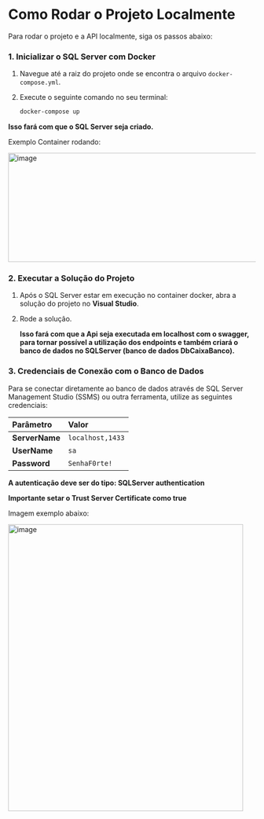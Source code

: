 # Como Rodar o Projeto Localmente

Para rodar o projeto e a API localmente, siga os passos abaixo:

### 1. Inicializar o SQL Server com Docker

1.  Navegue até a raiz do projeto onde se encontra o arquivo `docker-compose.yml`.
2.  Execute o seguinte comando no seu terminal:

    ```bash
    docker-compose up
    ```
   __Isso fará com que o SQL Server seja criado.__
   
   Exemplo Container rodando:

   <img width="1083" height="222" alt="image" src="https://github.com/user-attachments/assets/2a963d85-cbf5-48dc-82ff-ba97b24bf78a" />


### 2. Executar a Solução do Projeto

1.  Após o SQL Server estar em execução no container docker, abra a solução do projeto no **Visual Studio**.
2.  Rode a solução.

    __Isso fará com que a Api seja executada em localhost com o swagger, para tornar possível a utilização dos endpoints e também criará o banco de dados no SQLServer (banco de dados **DbCaixaBanco**).__

### 3. Credenciais de Conexão com o Banco de Dados

Para se conectar diretamente ao banco de dados através de SQL Server Management Studio (SSMS) ou outra ferramenta, utilize as seguintes credenciais:

| Parâmetro | Valor |
| :--- | :--- |
| **ServerName** | `localhost,1433` |
| **UserName** | `sa` |
| **Password** | `SenhaF0rte!` |

__A autenticação deve ser do tipo: **SQLServer authentication**__

__**Importante** setar o **Trust Server Certificate** como **true**__

Imagem exemplo abaixo:

<img width="478" height="584" alt="image" src="https://github.com/user-attachments/assets/a321ad45-17e2-49cd-969a-3bfd4aaab681" />
